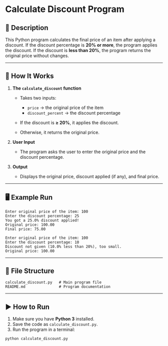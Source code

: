 # Calculate Discount Program

## 📌 Description

This Python program calculates the final price of an item after applying a discount.
If the discount percentage is **20% or more**, the program applies the discount.
If the discount is **less than 20%**, the program returns the original price without changes.

---

## 🚀 How It Works

1. **The `calculate_discount` function**

   * Takes two inputs:

     * `price` → the original price of the item
     * `discount_percent` → the discount percentage
   * If the discount is **≥ 20%**, it applies the discount.
   * Otherwise, it returns the original price.

2. **User Input**

   * The program asks the user to enter the original price and the discount percentage.

3. **Output**

   * Displays the original price, discount applied (if any), and final price.

---

## 🖥 Example Run

```
Enter original price of the item: 100
Enter the discount percentage: 25
You got a 25.0% discount applied!
Original price: 100.00
Final price: 75.00
```

```
Enter original price of the item: 100
Enter the discount percentage: 10
Discount not given (10.0% less than 20%), too small.
Original price: 100.00
```

---

## 📂 File Structure

```
calculate_discount.py   # Main program file
README.md               # Program documentation
```

---

## ▶ How to Run

1. Make sure you have **Python 3** installed.
2. Save the code as `calculate_discount.py`.
3. Run the program in a terminal:

```bash
python calculate_discount.py
```
